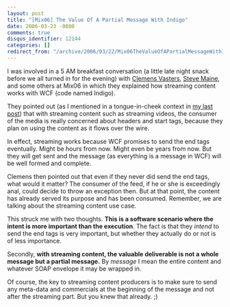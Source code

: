 ```yaml
---
layout: post
title: "[Mix06] The Value Of A Partial Message With Indigo"
date: 2006-03-23 -0800
comments: true
disqus_identifier: 12144
categories: []
redirect_from: "/archive/2006/03/22/Mix06TheValueOfAPartialMessageWithIndigo.aspx/"
---
```


I was involved in a 5 AM breakfast conversation (a little late night
snack before we all turned in for the evening) with [Clemens
Vasters](http://staff.newtelligence.net/clemensv/ "Clemens Vasters Blog"),
[Steve Maine](http://hyperthink.net/blog/ "Steve Maine's Blog"), and
some others at Mix06 in which they explained how streaming content works
with WCF (code named Indigo).

They pointed out (as I mentioned in a tongue-in-cheek context in [my
last
post](http://haacked.com/archive/2006/03/23/AndTheAwardToTheFunniestCommenterOnThisBlogGoesTo.aspx "Funniest Commenter"))
that with streaming content such as streaming videos, the consumer of
the media is really concerned about headers and start tags, because they
plan on using the content as it flows over the wire.

In effect, streaming works because WCF promises to send the end tags
eventually. Might be hours from now. Might even be years from now. But
they will get sent and the message (as everything is a message in WCF)
will be well formed and complete.

Clemens then pointed out that even if they never did send the end tags,
what would it matter? The consumer of the feed, if he or she is
exceedingly anal, could decide to throw an exception then. But at that
point, the content has already served its purpose and has been consumed.
Remember, we are talking about the streaming content use case.

This struck me with two thoughts. **This is a software scenario where
the intent is more important than the execution**. The fact is that they
*intend* to send the end tags is very important, but whether they
actually do or not is of less importance.

Secondly, **with streaming content, the valuable deliverable is not a
whole message but a partial message.** By *message* I mean the entire
content and whatever SOAP envelope it may be wrapped in.

Of course, the key to streaming content producers is to make sure to
send any meta-data and commercials at the beginning of the message and
not after the streaming part. But you knew that already. ;)

